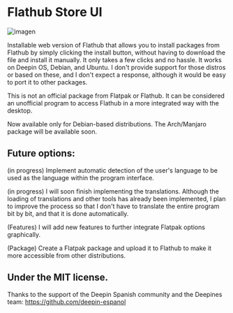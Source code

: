 # Flathub Store UI

![imagen](https://github.com/user-attachments/assets/a8755a08-ec10-47e2-b9e2-7dfb48e416d3)

Installable web version of Flathub that allows you to install packages from Flathub by simply clicking the install button, without having to download the file and install it manually. It only takes a few clicks and no hassle. It works on Deepin OS, Debian, and Ubuntu. I don't provide support for those distros or based on these, and I don't expect a response, although it would be easy to port it to other packages.

This is not an official package from Flatpak or Flathub. It can be considered an unofficial program to access Flathub in a more integrated way with the desktop.

Now available only for Debian-based distributions.
The Arch/Manjaro package will be available soon.

## Future options:

(in progress) Implement automatic detection of the user's language to be used as the language within the program interface.

(in progress) I will soon finish implementing the translations. Although the loading of translations and other tools has already been implemented, I plan to improve the process so that I don't have to translate the entire program bit by bit, and that it is done automatically.

(Features) I will add new features to further integrate Flatpak options graphically.

(Package) Create a Flatpak package and upload it to Flathub to make it more accessible from other distributions.

## Under the MIT license.
Thanks to the support of the Deepin Spanish community and the Deepines team: https://github.com/deepin-espanol

